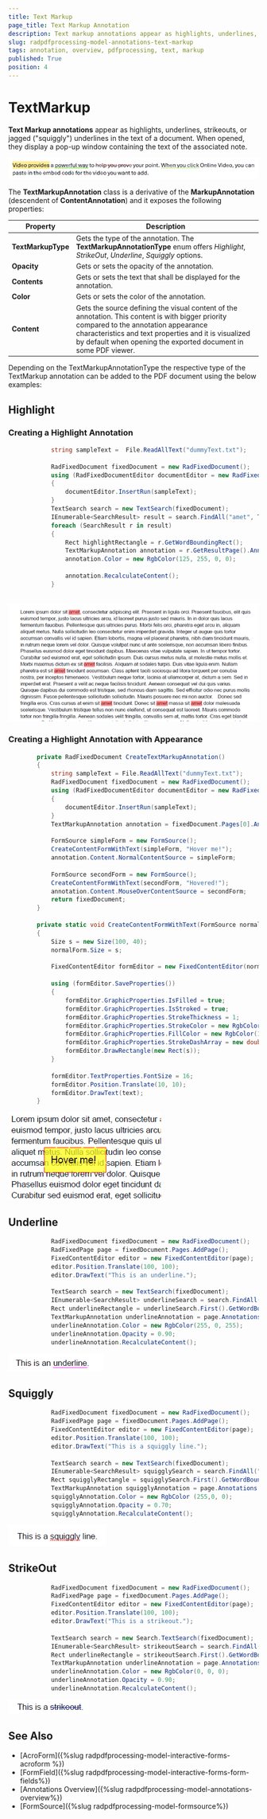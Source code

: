 ```yaml
---
title: Text Markup
page_title: Text Markup Annotation  
description: Text markup annotations appear as highlights, underlines, strikeouts, or squiggly underlines in the text of a document. 
slug: radpdfprocessing-model-annotations-text-markup 
tags: annotation, overview, pdfprocessing, text, markup 
published: True
position: 4
---
```


# TextMarkup 

**Text Markup annotations** appear as highlights, underlines, strikeouts, or jagged ("squiggly") underlines in the text of a document. When opened, they display a pop-up window containing the text of the associated note. 

![Text Markup Annotation](images/pdf-processing-create-text-markup-annotation.png)    

The **TextMarkupAnnotation** class is a derivative of the **MarkupAnnotation** (descendent of **ContentAnnotation**) and it exposes the following properties:

|Property|Description|
|---|---|
|**TextMarkupType**|Gets the type of the annotation. The **TextMarkupAnnotationType** enum offers *Highlight*, *StrikeOut*, *Underline*, *Squiggly* options.|
|**Opacity**|Gets or sets the opacity of the annotation.|
|**Contents**|Gets or sets the text that shall be displayed for the annotation.|
|**Color**|Gets or sets the color of the annotation.|
|**Content**|Gets the source defining the visual content of the annotation. This content is with bigger priority compared to the annotation appearance characteristics and text properties and it is visualized by default when opening the exported document in some PDF viewer.|

Depending on the TextMarkupAnnotationType the respective type of the TextMarkup annotation can be added to the PDF document using the below examples:

## Highlight

### Creating a Highlight Annotation

```csharp 
            string sampleText =  File.ReadAllText("dummyText.txt");

            RadFixedDocument fixedDocument = new RadFixedDocument();
            using (RadFixedDocumentEditor documentEditor = new RadFixedDocumentEditor(fixedDocument))
            {
                documentEditor.InsertRun(sampleText);
            }           
            TextSearch search = new TextSearch(fixedDocument);
            IEnumerable<SearchResult> result = search.FindAll("amet", TextSearchOptions.Default);
            foreach (SearchResult r in result)
            {
                Rect highlightRectangle = r.GetWordBoundingRect(); 
                TextMarkupAnnotation annotation = r.GetResultPage().Annotations.AddHighlight(highlightRectangle);
                annotation.Color = new RgbColor(125, 255, 0, 0);

                annotation.RecalculateContent();
            }
        
```

![Create Highlight Annotation](images/pdf-processing-create-highlight-annotation.png)   

### Creating a Highlight Annotation with Appearance


```csharp          
        private RadFixedDocument CreateTextMarkupAnnotation()
        {
            string sampleText = File.ReadAllText("dummyText.txt");
            RadFixedDocument fixedDocument = new RadFixedDocument();
            using (RadFixedDocumentEditor documentEditor = new RadFixedDocumentEditor(fixedDocument))
            {
                documentEditor.InsertRun(sampleText);
            }
            TextMarkupAnnotation annotation = fixedDocument.Pages[0].Annotations.AddHighlight(new Rect(150, 150, 100, 40));

            FormSource simpleForm = new FormSource();
            CreateContentFormWithText(simpleForm, "Hover me!");
            annotation.Content.NormalContentSource = simpleForm;

            FormSource secondForm = new FormSource();
            CreateContentFormWithText(secondForm, "Hovered!");
            annotation.Content.MouseOverContentSource = secondForm;
            return fixedDocument;
        }

        private static void CreateContentFormWithText(FormSource normalForm, string text)
        {
            Size s = new Size(100, 40);
            normalForm.Size = s;

            FixedContentEditor formEditor = new FixedContentEditor(normalForm);

            using (formEditor.SaveProperties())
            {
                formEditor.GraphicProperties.IsFilled = true;
                formEditor.GraphicProperties.IsStroked = true;
                formEditor.GraphicProperties.StrokeThickness = 1;
                formEditor.GraphicProperties.StrokeColor = new RgbColor(255, 0, 0);
                formEditor.GraphicProperties.FillColor = new RgbColor(175,255, 255, 0);
                formEditor.GraphicProperties.StrokeDashArray = new double[] { 17, 4 };
                formEditor.DrawRectangle(new Rect(s));
            }

            formEditor.TextProperties.FontSize = 16;
            formEditor.Position.Translate(10, 10);
            formEditor.DrawText(text);
        }
```

![Create Highlight Annotation with Appearance](images/pdf-processing-create-highlight-annotation-with-appearance.gif)    

## Underline

```csharp 
            RadFixedDocument fixedDocument = new RadFixedDocument();
            RadFixedPage page = fixedDocument.Pages.AddPage();
            FixedContentEditor editor = new FixedContentEditor(page);
            editor.Position.Translate(100, 100);
            editor.DrawText("This is an underline.");

            TextSearch search = new TextSearch(fixedDocument);
            IEnumerable<SearchResult> underlineSearch = search.FindAll("underline", TextSearchOptions.Default);
            Rect underlineRectangle = underlineSearch.First().GetWordBoundingRect();
            TextMarkupAnnotation underlineAnnotation = page.Annotations.AddUnderline(underlineRectangle);
            underlineAnnotation.Color = new RgbColor(255, 0, 255);
            underlineAnnotation.Opacity = 0.90;
            underlineAnnotation.RecalculateContent();     
```

![Create Underline Annotation](images/pdf-processing-create-underline-annotation.png)     

## Squiggly

```csharp 
            RadFixedDocument fixedDocument = new RadFixedDocument();
            RadFixedPage page = fixedDocument.Pages.AddPage();
            FixedContentEditor editor = new FixedContentEditor(page);
            editor.Position.Translate(100, 100);
            editor.DrawText("This is a squiggly line.");

            TextSearch search = new TextSearch(fixedDocument);
            IEnumerable<SearchResult> squigglySearch = search.FindAll("squiggly", TextSearchOptions.Default);
            Rect squigglyRectangle = squigglySearch.First().GetWordBoundingRect();
            TextMarkupAnnotation squigglyAnnotation = page.Annotations.AddSquiggly(squigglyRectangle);
            squigglyAnnotation.Color = new RgbColor (255,0, 0);
            squigglyAnnotation.Opacity = 0.70;
            squigglyAnnotation.RecalculateContent();       
```

![Create Squiggly Annotation](images/pdf-processing-create-squiggly-annotation.png)    

## StrikeOut

```csharp 
            RadFixedDocument fixedDocument = new RadFixedDocument();
            RadFixedPage page = fixedDocument.Pages.AddPage();
            FixedContentEditor editor = new FixedContentEditor(page);
            editor.Position.Translate(100, 100);
            editor.DrawText("This is a strikeout.");

            TextSearch search = new Search.TextSearch(fixedDocument);
            IEnumerable<SearchResult> strikeoutSearch = search.FindAll("strikeout", TextSearchOptions.Default);
            Rect underlineRectangle = strikeoutSearch.First().GetWordBoundingRect();
            TextMarkupAnnotation underlineAnnotation = page.Annotations.AddStrikeout(underlineRectangle);
            underlineAnnotation.Color = new RgbColor(0, 0, 0);
            underlineAnnotation.Opacity = 0.90;
            underlineAnnotation.RecalculateContent();    
```

![Create StrikeOut Annotation](images/pdf-processing-create-strikeOut-annotation.png)      



## See Also

* [AcroForm]({%slug radpdfprocessing-model-interactive-forms-acroform %})
* [FormField]({%slug radpdfprocessing-model-interactive-forms-form-fields%})
* [Annotations Overview]({%slug radpdfprocessing-model-annotations-overview%})
* [FormSource]({%slug radpdfprocessing-model-formsource%})

